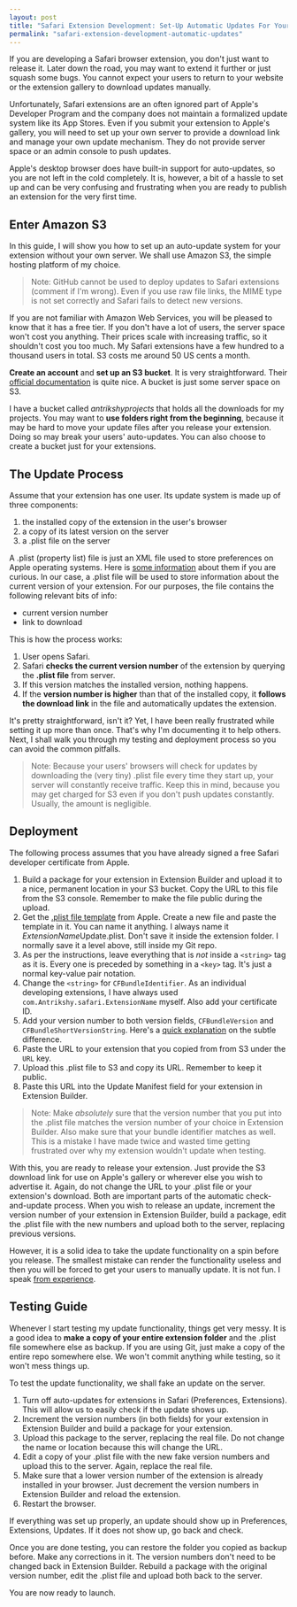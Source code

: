 ```yaml
---
layout: post
title: "Safari Extension Development: Set-Up Automatic Updates For Your Extension"
permalink: "safari-extension-development-automatic-updates"
---
```


If you are developing a Safari browser extension, you don't just want to release it. Later down the road, you may want to extend it further or just squash some bugs. You cannot expect your users to return to your website or the extension gallery to download updates manually.

Unfortunately, Safari extensions are an often ignored part of Apple's Developer Program and the company does not maintain a formalized update system like its App Stores. Even if you submit your extension to Apple's gallery, you will need to set up your own server to provide a download link and manage your own update mechanism. They do not provide server space or an admin console to push updates.

Apple's desktop browser does have built-in support for auto-updates, so you are not left in the cold completely. It is, however, a bit of a hassle to set up and can be very confusing and frustrating when you are ready to publish an extension for the very first time.

<!--more-->

## Enter Amazon S3

In this guide, I will show you how to set up an auto-update system for your extension without your own server. We shall use Amazon S3, the simple hosting platform of my choice.

>Note: GitHub cannot be used to deploy updates to Safari extensions (comment if I'm wrong). Even if you use raw file links, the MIME type is not set correctly and Safari fails to detect new versions.

If you are not familiar with Amazon Web Services, you will be pleased to know that it has a free tier. If you don't have a lot of users, the server space won't cost you anything. Their prices scale with increasing traffic, so it shouldn't cost you too much. My Safari extensions have a few hundred to a thousand users in total. S3 costs me around 50 US cents a month.

**Create an account** and **set up an S3 bucket**. It is very straightforward. Their [official documentation](http://docs.aws.amazon.com/AmazonS3/latest/gsg/CreatingABucket.html) is quite nice. A bucket is just some server space on S3.

I have a bucket called *antrikshyprojects* that holds all the downloads for my projects. You may want to **use folders right from the beginning**, because it may be hard to move your update files after you release your extension. Doing so may break your users' auto-updates. You can also choose to create a bucket just for your extensions.

## The Update Process

Assume that your extension has one user. Its update system is made up of three components:

1. the installed copy of the extension in the user's browser
2. a copy of its latest version on the server
3. a .plist file on the server

A .plist (property list) file is just an XML file used to store preferences on Apple operating systems. Here is [some information](https://developer.apple.com/library/ios/documentation/Cocoa/Conceptual/PropertyLists/UnderstandXMLPlist/UnderstandXMLPlist.html) about them if you are curious. In our case, a .plist file will be used to store information about the current version of your extension. For our purposes, the file contains the following relevant bits of info:

* current version number
* link to download

This is how the process works:

1. User opens Safari.
2. Safari **checks the current version number** of the extension by querying the **.plist file** from server.
3. If this version matches the installed version, nothing happens.
4. If the **version number is higher** than that of the installed copy, it **follows the download link** in the file and automatically updates the extension.

It's pretty straightforward, isn't it? Yet, I have been really frustrated while setting it up more than once. That's why I'm documenting it to help others. Next, I shall walk you through my testing and deployment process so you can avoid the common pitfalls.

>Note: Because your users' browsers will check for updates by downloading the (very tiny) .plist file every time they start up, your server will constantly receive traffic. Keep this in mind, because you may get charged for S3 even if you don't push updates constantly. Usually, the amount is negligible.

## Deployment

The following process assumes that you have already signed a free Safari developer certificate from Apple.

1. Build a package for your extension in Extension Builder and upload it to a nice, permanent location in your S3 bucket. Copy the URL to this file from the S3 console. Remember to make the file public during the upload.
2. Get the [.plist file template](https://developer.apple.com/library/safari/documentation/tools/conceptual/safariextensionguide/UpdatingExtensions/UpdatingExtensions.html) from Apple. Create a new file and paste the template in it. You can name it anything. I always name it *ExtensionName*Update.plist. Don't save it inside the extension folder. I normally save it a level above, still inside my Git repo.
3. As per the instructions, leave everything that is *not* inside a `<string>` tag as it is. Every one is preceded by something in a `<key>` tag. It's just a normal key-value pair notation.
4. Change the `<string>` for `CFBundleIdentifier`. As an individual developing extensions, I have always used `com.Antrikshy.safari.ExtensionName` myself. Also add your certificate ID.
5. Add your version number to both version fields, `CFBundleVersion` and `CFBundleShortVersionString`. Here's a [quick explanation](http://stackoverflow.com/a/19728342/2005759) on the subtle difference.
6. Paste the URL to your extension that you copied from from S3 under the `URL` key.
7. Upload this .plist file to S3 and copy its URL. Remember to keep it public.
8. Paste this URL into the Update Manifest field for your extension in Extension Builder.

>Note: Make *absolutely* sure that the version number that you put into the .plist file matches the version number of your choice in Extension Builder. Also make sure that your bundle identifier matches as well. This is a mistake I have made twice and wasted time getting frustrated over why my extension wouldn't update when testing.

With this, you are ready to release your extension. Just provide the S3 download link for use on Apple's gallery or wherever else you wish to advertise it. Again, do not change the URL to your .plist file or your extension's download. Both are important parts of the automatic check-and-update process. When you wish to release an update, increment the version number of your extension in Extension Builder, build a package, edit the .plist file with the new numbers and upload both to the server, replacing previous versions.

However, it is a solid idea to take the update functionality on a spin before you release. The smallest mistake can render the functionality useless and then you will be forced to get your users to manually update. It is not fun. I speak [from experience](http://redd.it/2dyyo3).

## Testing Guide

Whenever I start testing my update functionality, things get very messy. It is a good idea to **make a copy of your entire extension folder** and the .plist file somewhere else as backup. If you are using Git, just make a copy of the entire repo somewhere else. We won't commit anything while testing, so it won't mess things up.

To test the update functionality, we shall fake an update on the server.

1. Turn off auto-updates for extensions in Safari (Preferences, Extensions). This will allow us to easily check if the update shows up.
2. Increment the version numbers (in both fields) for your extension in Extension Builder and build a package for your extension.
3. Upload this package to the server, replacing the real file. Do not change the name or location because this will change the URL.
4. Edit a copy of your .plist file with the new fake version numbers and upload this to the server. Again, replace the real file.
5. Make sure that a lower version number of the extension is already installed in your browser. Just decrement the version numbers in Extension Builder and reload the extension.
6. Restart the browser.

If everything was set up properly, an update should show up in Preferences, Extensions, Updates. If it does not show up, go back and check.

Once you are done testing, you can restore the folder you copied as backup before. Make any corrections in it. The version numbers don't need to be changed back in Extension Builder. Rebuild a package with the original version number, edit the .plist file and upload both back to the server.

You are now ready to launch.
